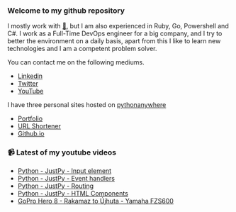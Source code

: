 ### Welcome to my github repository

I mostly work with [:snake:](https://www.python.org/), but I am also experienced in Ruby, Go, Powershell and C#. I work as a Full-Time DevOps engineer for a big company, and I try to better the environment on a daily basis, apart from this I like to learn new technologies and I am a competent problem solver.

You can contact me on the following mediums.
- [Linkedin](https://www.linkedin.com/in/r3ap3rpy)
- [Twitter](https://twitter.com/r3ap3rpy)
- [YouTube](https://www.youtube.com/channel/UC1qkMXH8d2I9DDAtBSeEHqg)

I have three personal sites hosted on [pythonanywhere](https://www.pythonanywhere.com/)
- [Portfolio](http://r3ap3rpy.pythonanywhere.com/)
- [URL Shortener](http://shortenpy.pythonanywhere.com/)
- [Github.io](https://r3ap3rpy.github.io/)

### :video_camera: Latest of my youtube videos
<!-- YOUTUBE:START -->
- [Python - JustPy - Input element](https://www.youtube.com/watch?v=CqBqsoET8SY)
- [Python - JustPy - Event handlers](https://www.youtube.com/watch?v=mCR4ZCE-kqw)
- [Python - JustPy - Routing](https://www.youtube.com/watch?v=oBcpUtkIktU)
- [Python - JustPy - HTML Components](https://www.youtube.com/watch?v=zzfQMKdLWh0)
- [GoPro Hero 8 - Rakamaz to Újhuta - Yamaha FZS600](https://www.youtube.com/watch?v=FRbeLEltkw0)
<!-- YOUTUBE:END -->

